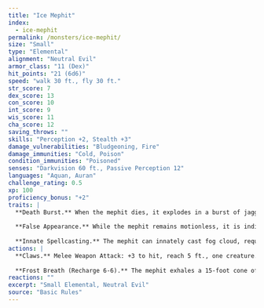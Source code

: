 ```yaml
---
title: "Ice Mephit"
index:
  - ice-mephit
permalink: /monsters/ice-mephit/
size: "Small"
type: "Elemental"
alignment: "Neutral Evil"
armor_class: "11 (Dex)"
hit_points: "21 (6d6)"
speed: "walk 30 ft., fly 30 ft."
str_score: 7
dex_score: 13
con_score: 10
int_score: 9
wis_score: 11
cha_score: 12
saving_throws: ""
skills: "Perception +2, Stealth +3"
damage_vulnerabilities: "Bludgeoning, Fire"
damage_immunities: "Cold, Poison"
condition_immunities: "Poisoned"
senses: "Darkvision 60 ft., Passive Perception 12"
languages: "Aquan, Auran"
challenge_rating: 0.5
xp: 100
proficiency_bonus: "+2"
traits: |
  **Death Burst.** When the mephit dies, it explodes in a burst of jagged ice. Each creature within 5 ft. of it must make a DC 10 Dexterity saving throw, taking 4 (1d8) slashing damage on a failed save, or half as much damage on a successful one.
  
  **False Appearance.** While the mephit remains motionless, it is indistinguishable from an ordinary shard of ice.
  
  **Innate Spellcasting.** The mephit can innately cast fog cloud, requiring no material components. Its innate spellcasting ability is Charisma.
actions: |
  **Claws.** Melee Weapon Attack: +3 to hit, reach 5 ft., one creature. Hit: 3 (1d4 + 1) slashing damage plus 2 (1d4) cold damage.
  
  **Frost Breath (Recharge 6-6).** The mephit exhales a 15-foot cone of cold air. Each creature in that area must succeed on a DC 10 Dexterity saving throw, taking 5 (2d4) cold damage on a failed save, or half as much damage on a successful one.
reactions: ""
excerpt: "Small Elemental, Neutral Evil"
source: "Basic Rules"
---
```

